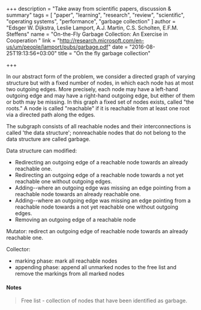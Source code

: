 +++
description = "Take away from scientific papers, discussion & summary"
tags = [
  "paper",
  "learning",
  "research",
  "review",
  "scientific",
  "operating systems",
  "performance",
  "garbage collection"
]
author = "Edsger W. Dijkstra, Leslie Lamport, A.J. Martin, C.S. Scholten, E.F.M. Steffens"
name = "On-the-Fly Garbage Collection: An Exercise in Cooperation "
link = "http://research.microsoft.com/en-us/um/people/lamport/pubs/garbage.pdf"
date = "2016-08-25T19:13:56+03:00"
title = "On the fly garbage collection"

+++

In our abstract form of the problem, we consider a
directed graph of varying structure but with a fixed
number of nodes, in which each node has at most two
outgoing edges. More precisely, each node may have a
left-hand outgoing edge and may have a right-hand
outgoing edge, but either of them or both may be missing.
In this graph a fixed set of nodes exists, called "the
roots." A node is called "reachable" if it is reachable
from at least one root via a directed path along the edges.

The subgraph consists of all reachable nodes and their interconnections is
called 'the data structure'; nonreachable nodes that do not belong to the
data structure are called garbage.

Data structure can modified:
 - Redirecting an outgoing edge of a reachable node towards an already reachable one.
 - Redirecting an outgoing edge of a reachable node towards a not yet reachable one without outgoing edges.
 - Adding--where an outgoing edge was missing an edge pointing from a reachable node towards an already reachable one.
 - Adding--where an outgoing edge was missing an edge pointing from a reachable node towards a not yet reachable one without outgoing edges.
 - Removing an outgoing edge of a reachable node


Mutator: redirect an outgoing edge of reachable node towards an already reachable one.

Collector:
 - marking phase: mark all reachable nodes
 - appending phase: append all unmarked nodes to the free list and remove the markings from all marked nodes


#### Notes

> Free list - collection of nodes that have been identified as garbage.
